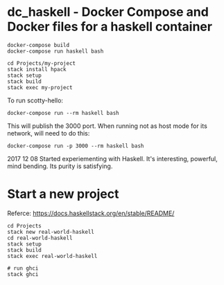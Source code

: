 # dc_haskell - Docker Compose and Docker files for a haskell container

```
docker-compose build
docker-compose run haskell bash

cd Projects/my-project
stack install hpack
stack setup
stack build
stack exec my-project
```

To run scotty-hello:
```
docker-compose run --rm haskell bash
```

This will publish the 3000 port. When running not as host mode for its network, will need to do this:
```
docker-compose run -p 3000 --rm haskell bash
```

2017 12 08 Started experiementing with Haskell. It's interesting, powerful, mind bending. Its purity is satisfying.


# Start a new project
Referce: https://docs.haskellstack.org/en/stable/README/
```
cd Projects
stack new real-world-haskell
cd real-world-haskell
stack setup
stack build
stack exec real-world-haskell

# run ghci
stack ghci
```
